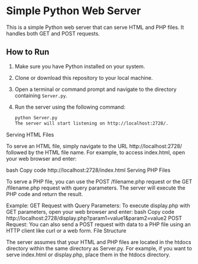 # Simple Python Web Server

This is a simple Python web server that can serve HTML and PHP files. It handles both GET and POST requests.

## How to Run

1. Make sure you have Python installed on your system.

2. Clone or download this repository to your local machine.

3. Open a terminal or command prompt and navigate to the directory containing `Server.py`.

4. Run the server using the following command:

   ```bash
   python Server.py
   The server will start listening on http://localhost:2728/.
   ```

Serving HTML Files

To serve an HTML file, simply navigate to the URL http://localhost:2728/ followed by the HTML file name. For example, to access index.html, open your web browser and enter:

bash
Copy code
http://localhost:2728/index.html
Serving PHP Files

To serve a PHP file, you can use the POST /filename.php request or the GET /filename.php request with query parameters. The server will execute the PHP code and return the result.

Example:
GET Request with Query Parameters:
To execute display.php with GET parameters, open your web browser and enter:
bash
Copy code
http://localhost:2728/display.php?param1=value1&param2=value2
POST Request:
You can also send a POST request with data to a PHP file using an HTTP client like curl or a web form.
File Structure

The server assumes that your HTML and PHP files are located in the htdocs directory within the same directory as Server.py. For example, if you want to serve index.html or display.php, place them in the htdocs directory.
